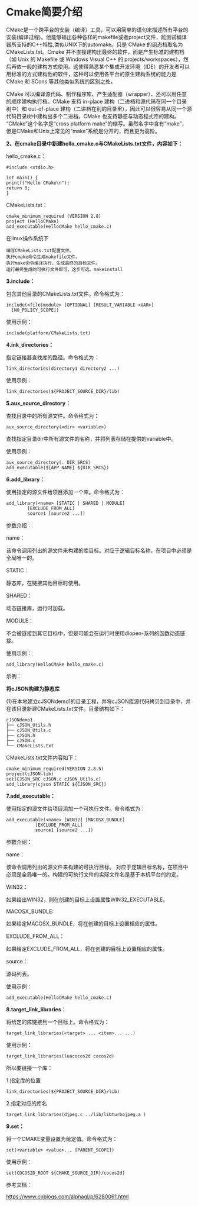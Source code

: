 # Cmake简要介绍 #

CMake是一个跨平台的安装（编译）工具，可以用简单的语句来描述所有平台的安装(编译过程)。他能够输出各种各样的makefile或者project文件，能测试编译器所支持的C++特性,类似UNIX下的automake。只是 CMake 的组态档取名为 CMakeLists.txt。Cmake 并不直接建构出最终的软件，而是产生标准的建构档（如 Unix 的 Makefile 或 Windows Visual C++ 的 projects/workspaces），然后再依一般的建构方式使用。这使得熟悉某个集成开发环境（IDE）的开发者可以用标准的方式建构他的软件，这种可以使用各平台的原生建构系统的能力是 CMake 和 SCons 等其他类似系统的区别之处。

CMake 可以编译源代码、制作程序库、产生适配器（wrapper）、还可以用任意的顺序建构执行档。CMake 支持 in-place 建构（二进档和源代码在同一个目录树中）和 out-of-place 建构（二进档在别的目录里），因此可以很容易从同一个源代码目录树中建构出多个二进档。CMake 也支持静态与动态程式库的建构。
“CMake”这个名字是“cross platform make”的缩写。虽然名字中含有“make”，但是CMake和Unix上常见的“make”系统是分开的，而且更为高阶。



**2、在cmake目录中新建hello_cmake.c与CMakeLists.txt文件，内容如下：**

hello_cmake.c：

    #include <stdio.h>
    
    int main() {
    printf("Hello CMake\n");
    return 0;
    }
CMakeLists.txt：

    cmake_minimum_required (VERSION 2.8)
    project (HelloCMake)
    add_executable(HelloCMake hello_cmake.c)

在linux操作系统下

    编写CMakeLists.txt配置文件。
    执行cmake命令生成makefile文件。
    执行make命令编译执行，生成最终的目标文件。
    运行最终生成的可执行文件即可，这步可选。makeinstall

**3.include：**

包含其他目录的CMakeLists.txt文件。命令格式为：

    include(<file|module> [OPTIONAL] [RESULT_VARIABLE <VAR>]
      [NO_POLICY_SCOPE])
使用示例：

	include(platform/CMakeLists.txt)

**4.ink_directories：**

指定链接器查找库的路径。命令格式为：

	link_directories(directory1 directory2 ...)

使用示例：

	link_directories(${PROJECT_SOURCE_DIR}/lib)


**5.aux_source_directory：**

查找目录中的所有源文件。命令格式为：

	aux_source_directory(<dir> <variable>)

查找指定目录dir中所有源文件的名称，并将列表存储在提供的variable中。

使用示例：

    aux_source_directory(. DIR_SRCS)
    add_executable(${APP_NAME} ${DIR_SRCS})


**6.add_library：**

使用指定的源文件给项目添加一个库。命令格式为：

	add_library(<name> [STATIC | SHARED | MODULE]
            [EXCLUDE_FROM_ALL]
            source1 [source2 ...])
参数介绍：

name：

该命令调用列出的源文件来构建的库目标。对应于逻辑目标名称，在项目中必须是全局唯一的。

STATIC：

静态库，在链接其他目标时使用。

SHARED：

动态链接库，运行时加载。

MODULE：

不会被链接到其它目标中，但是可能会在运行时使用dlopen-系列的函数动态链接。

使用示例：

	add_library(HelloCMake hello_cmake.c)

示例：

 **将cJSON构建为静态库**

(1)在本地建立cJSONdemo1的目录工程，并将cJSON库源代码拷贝到目录中，并在该目录新建CMakeLists.txt文件。目录结构如下：

    cJSONdemo1  
    ├── cJSON_Utils.h  
    ├── cJSON_Utils.c  
    ├── cJSON.h
    ├── cJSON.c
    └── CMakeLists.txt 

CMakeLists.txt文件内容如下：

    cmake_minimum_required(VERSION 2.8.5)
    project(cJSON-lib)
    set(CJSON_SRC cJSON.c cJSON_Utils.c)
    add_library(cjson STATIC ${CJSON_SRC})


**7.add_executable：**

使用指定的源文件给项目添加一个可执行文件。命令格式为：

	add_executable(<name> [WIN32] [MACOSX_BUNDLE]
               [EXCLUDE_FROM_ALL]
               source1 [source2 ...])
参数介绍：

name：

该命令调用列出的源文件来构建的可执行目标。 对应于逻辑目标名称，在项目中必须是全局唯一的。构建的可执行文件的实际文件名是基于本机平台的约定。

WIN32：

如果给出WIN32，则在创建的目标上设置属性WIN32_EXECUTABLE。

MACOSX_BUNDLE:

如果给定MACOSX_BUNDLE，将在创建的目标上设置相应的属性。

EXCLUDE_FROM_ALL：

如果给定EXCLUDE_FROM_ALL，将在创建的目标上设置相应的属性。

source：

源码列表。

使用示例：

	add_executable(HelloCMake hello_cmake.c)

**8.target_link_libraries：**

将给定的库链接到一个目标上。命令格式为：

	target_link_libraries(<target> ... <item>... ...)

使用示例：

	target_link_libraries(luacocos2d cocos2d)
所以要链接一个库：
	
1.指定库的位置

	link_directories(${PROJECT_SOURCE_DIR}/lib)

2.指定对应的库名

	target_link_libraries(djpeg.c ../lib/libturbojpeg.a )

**9.set：**

将一个CMAKE变量设置为给定值。命令格式为：

	set(<variable> <value>... [PARENT_SCOPE])

使用示例：

	set(COCOS2D_ROOT ${CMAKE_SOURCE_DIR}/cocos2d)

参考文档：

https://www.cnblogs.com/alphagl/p/6280061.html